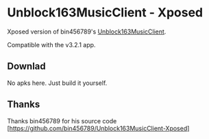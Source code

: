 # Unblock163MusicClient - Xposed

Xposed version of bin456789's [Unblock163MusicClient](https://github.com/bin456789/Unblock163MusicClient-Xposed).

Compatible with the v3.2.1 app.

## Downlad
No apks here. Just build it yourself.

## Thanks

Thanks bin456789 for his source code [https://github.com/bin456789/Unblock163MusicClient-Xposed]